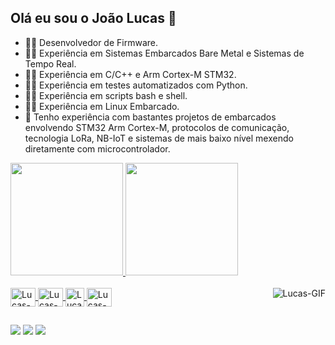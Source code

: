 ## Olá eu sou o João Lucas 👋
- 👨‍💻 Desenvolvedor de Firmware.
- 🕵️‍♂️ Experiência em Sistemas Embarcados Bare Metal e Sistemas de Tempo Real.
- 🕵️‍♂️ Experiência em  C/C++ e Arm Cortex-M STM32.
- 🕵️‍♂️ Experiência em testes automatizados com Python.
- 🕵️‍♂️ Experiência em scripts bash e shell.
- 🕵️‍♂️ Experiência em Linux Embarcado.
- 🔩 Tenho experiência com bastantes projetos de embarcados envolvendo STM32 Arm Cortex-M, protocolos de comunicação, tecnologia LoRa, NB-IoT e sistemas de mais baixo nível mexendo diretamente com microcontrolador. 

<div>
  <a href="https://github.com/lucaskenp">
  <img height="180em" src="https://github-readme-stats.vercel.app/api?username=lucaskenp&show_icons=true&theme=vision-friendly-dark&include_all_commits=true&count_private=true"/>
  <img height="180em" src="https://github-readme-stats.vercel.app/api/top-langs/?username=lucaskenp&layout=compact&langs_count=7&theme=vision-friendly-dark"/>
</div>
  
<div style="display: inline_block"><br>
  <img align="center" alt="Lucas-C" height="30" width="40" src="https://raw.githubusercontent.com/jmnote/z-icons/master/svg/c.svg"/>
  <img align="center" alt="Lucas-C++" height="30" width="40" src="https://raw.githubusercontent.com/jmnote/z-icons/master/svg/cpp.svg"/>
  <img align="center" alt="Lucas-Python" height="30" width="30" src="https://raw.githubusercontent.com/jmnote/z-icons/master/svg/python.svg"/>
  <img align="center" alt="Lucas-Git" height="30" width="40" src="https://raw.githubusercontent.com/jmnote/z-icons/master/svg/git.svg"/>
  <img align="right" alt="Lucas-GIF" src="https://media.discordapp.net/attachments/530081636348592130/877010609533767751/ezgif.com-resize_1.gif"/>
</div>
  
##
<div> 
  <a href="https://www.instagram.com/lucaskenp/" target="_blank"><img src="https://img.shields.io/badge/-Instagram-%23E4405F?style=for-the-badge&logo=instagram&logoColor=white" target="_blank"></a>
  <a href = "mailto:lucasmonteirolima17@gmail.com"><img src="https://img.shields.io/badge/-Gmail-%23333?style=for-the-badge&logo=gmail&logoColor=white" target="_blank"></a>
  <a href="https://www.linkedin.com/in/lucas-lima-659098215/" target="_blank"><img src="https://img.shields.io/badge/-LinkedIn-%230077B5?style=for-the-badge&logo=linkedin&logoColor=white" target="_blank"></a>

</div>


